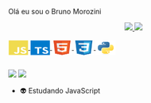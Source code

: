  Olá eu sou o Bruno Morozini

<div align="center">
  <a href="https://github.com/bruno-morozini">
  <img height="180em" src="https://github-readme-stats.vercel.app/api?username=bruno-morozini&show_icons=true&theme=dark&include_all_commits=true&count_private=true"/>
  <img height="180em" src="https://github-readme-stats.vercel.app/api/top-langs/?username=bruno-morozini&layout=compact&langs_count=7&theme=dark"/>
</div>
  
  <div style="display: inline_block"><br>
  <img align="center" alt="Js" height="30" width="40" src="https://raw.githubusercontent.com/devicons/devicon/master/icons/javascript/javascript-plain.svg">
  <img align="center" alt="Ts" height="30" width="40" src="https://raw.githubusercontent.com/devicons/devicon/master/icons/typescript/typescript-plain.svg">
  <img align="center" alt="HTML" height="30" width="40" src="https://raw.githubusercontent.com/devicons/devicon/master/icons/html5/html5-original.svg">
  <img align="center" alt="CSS" height="30" width="40" src="https://raw.githubusercontent.com/devicons/devicon/master/icons/css3/css3-original.svg">
  <img align="center" alt="Python" height="30" width="40" src="https://raw.githubusercontent.com/devicons/devicon/master/icons/python/python-original.svg">

       
</div>
</div>
  
  
  ##
 
<div> 
 <a href = "mailto:Bruno.morozini.santos@gmamil.com"><img src="https://img.shields.io/badge/-Gmail-%23334?style=for-the-badge&logo=gmail&logoColor=red" target="_blank"></a>
<a href="https://www.linkedin.com/in/bruno-morozini-7a7372101/" target="_blank"><img src="https://img.shields.io/badge/-LinkedIn-%230077B5?style=for-the-badge&logo=linkedin&logoColor=white" target="_blank"></a> 
 
- 👽 Estudando JavaScript

